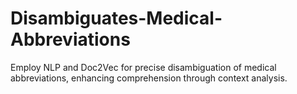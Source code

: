 # Disambiguates-Medical-Abbreviations
Employ NLP and Doc2Vec for precise disambiguation of medical abbreviations, enhancing comprehension through context analysis.
